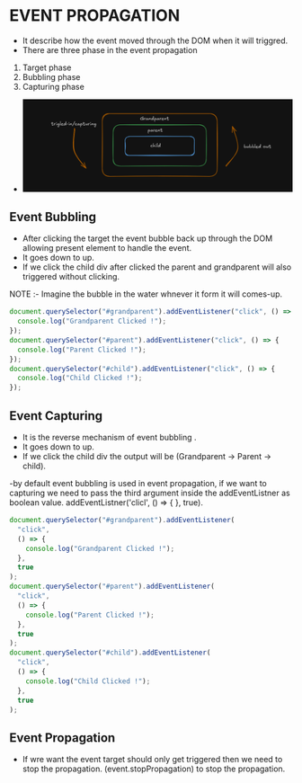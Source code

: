 # EVENT PROPAGATION

- It describe how the event moved through the DOM when it will triggred.
- There are three phase in the event propagation

1. Target phase
2. Bubbling phase
3. Capturing phase

- ![PROPAGATION](./Images/image.png)

## Event Bubbling

- After clicking the target the event bubble back up through the DOM allowing present element to handle the event.
- It goes down to up.
- If we click the child div after clicked the parent and grandparent will also triggered without clicking.

NOTE :- Imagine the bubble in the water whnever it form it will comes-up.

```javascript
document.querySelector("#grandparent").addEventListener("click", () => {
  console.log("Grandparent Clicked !");
});
document.querySelector("#parent").addEventListener("click", () => {
  console.log("Parent Clicked !");
});
document.querySelector("#child").addEventListener("click", () => {
  console.log("Child Clicked !");
});
```

## Event Capturing

- It is the reverse mechanism of event bubbling .
- It goes down to up.
- If we click the child div the output will be (Grandparent -> Parent -> child).

-by default event bubbling is used in event propagation, if we want to capturing we need to pass the third argument inside the addEventListner as boolean value.
addEventListner('clicl', () => { }, true).

```javascript
document.querySelector("#grandparent").addEventListener(
  "click",
  () => {
    console.log("Grandparent Clicked !");
  },
  true
);
document.querySelector("#parent").addEventListener(
  "click",
  () => {
    console.log("Parent Clicked !");
  },
  true
);
document.querySelector("#child").addEventListener(
  "click",
  () => {
    console.log("Child Clicked !");
  },
  true
);
```

## Event Propagation

- If wre want the event target should only get triggered then we need to stop the propagation. (event.stopPropagation) to stop the propagation.
